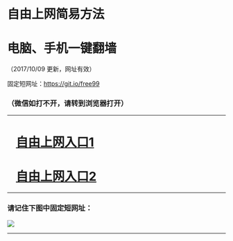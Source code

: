 ﻿# 自由上网简易方法

# 电脑、手机一键翻墙

（2017/10/09 更新，网址有效）

固定短网址：https://git.io/free99

### （微信如打不开，请转到浏览器打开）


***





# &nbsp;&nbsp; <a href="http://ft626315183.fwq-tz-1001.info/fwqtz01.html?t=100900122807 " target="_blank">自由上网入口1</a>
# &nbsp;&nbsp; <a href="http://ft3021925857.fwq-tz-1002.info/fwqtz02.html?t=100900125742 " target="_blank">自由上网入口2</a>
***

### 请记住下图中固定短网址：

<img src="https://s3-us-west-2.amazonaws.com/fwq-1001/yjfq-20170905okok.png" /> 


***

